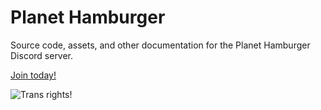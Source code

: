 # Planet Hamburger

Source code, assets, and other documentation for the Planet Hamburger Discord server.

[Join today!](https://discord.gg/Bm4PVDupm5)

![Trans rights!](https://pride-badges.pony.workers.dev/static/v1?label=trans%20rights&stripeWidth=6&stripeColors=5BCEFA,F5A9B8,FFFFFF,F5A9B8,5BCEFA)

